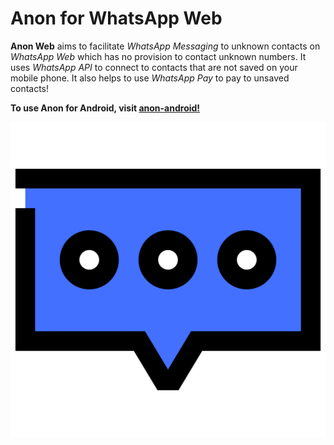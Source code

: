 # Anon for WhatsApp Web
__Anon Web__ aims to facilitate *WhatsApp Messaging* to unknown contacts on *WhatsApp Web* which has no provision to contact unknown numbers. It uses *WhatsApp API* to connect to contacts that are not saved on your mobile phone. It also helps to use *WhatsApp Pay* to pay to unsaved contacts!

__To use Anon for Android, visit [anon-android!](https://github.com/vardaan11/anon-android)__

![Anon-Logo](Anon_Logo.png)
